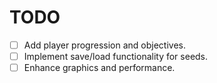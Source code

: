 # TODO

- [ ] Add player progression and objectives.
- [ ] Implement save/load functionality for seeds.
- [ ] Enhance graphics and performance.